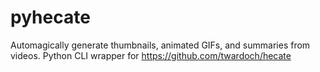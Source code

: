 # pyhecate
Automagically generate thumbnails, animated GIFs, and summaries from videos. Python CLI wrapper for https://github.com/twardoch/hecate 
